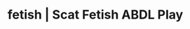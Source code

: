 ---
categories:
- POV Erotica
- NSFW Art
- Roleplay Fantasies
- ASMR Erotica
- Sapphic Desires
image: /assets/images/1747714218036.jpg
layout: post
schema:
  description: Premium adult content featuring ABDL Play, Scat Fetish. High-quality
    visuals with provocative themes.
  keywords:
  - Alt Romance
  - ABDL Play
  - Vintage Boudoir
  - E-Girl Erotica
  - ASMR Erotica
  - Scat Fetish
  name: 1747714218036 | ABDL Play Scat Fetish
  type: VisualArtwork
seo:
  description: Featured content with sensual ABDL Play, Scat Fetish. HD images available.
  keywords: ABDL Play, Scat Fetish
  og_image: /assets/images/1747714218036.jpg
  schema_type: VisualArtwork
tags:
- '#fetish'
- ABDL Play
- Scat Fetish
title: fetish | Scat Fetish ABDL Play
---
